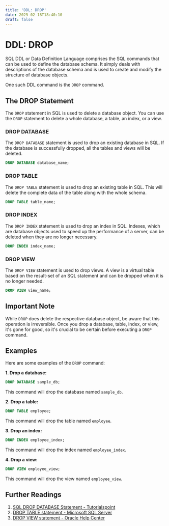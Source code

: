 ```yaml
---
title: 'DDL: DROP'
date: 2025-02-18T18:40:10
draft: false
---
```


# DDL: DROP

SQL DDL or Data Definition Language comprises the SQL commands that can be used to define the database schema. It simply deals with descriptions of the database schema and is used to create and modify the structure of database objects.

One such DDL command is the `DROP` command.

## The DROP Statement

The `DROP` statement in SQL is used to delete a database object. You can use the `DROP` statement to delete a whole database, a table, an index, or a view.

### DROP DATABASE

The `DROP DATABASE` statement is used to drop an existing database in SQL. If the database is successfully dropped, all the tables and views will be deleted.

```sql
DROP DATABASE database_name;
```

### DROP TABLE

The `DROP TABLE` statement is used to drop an existing table in SQL. This will delete the complete data of the table along with the whole schema.

```sql
DROP TABLE table_name;
```

### DROP INDEX

The `DROP INDEX` statement is used to drop an index in SQL. Indexes, which are database objects used to speed up the performance of a server, can be deleted when they are no longer necessary.

```sql
DROP INDEX index_name;
```

### DROP VIEW

The `DROP VIEW` statement is used to drop views. A view is a virtual table based on the result-set of an SQL statement and can be dropped when it is no longer needed.

```sql
DROP VIEW view_name;
```

## Important Note

While `DROP` does delete the respective database object, be aware that this operation is irreversible. Once you drop a database, table, index, or view, it's gone for good, so it's crucial to be certain before executing a `DROP` command.

## Examples

Here are some examples of the `DROP` command:

**1. Drop a database:**

```sql
DROP DATABASE sample_db;
```

This command will drop the database named `sample_db`.

**2. Drop a table:**

```sql
DROP TABLE employee;
```

This command will drop the table named `employee`.

**3. Drop an index:**

```sql
DROP INDEX employee_index;
```

This command will drop the index named `employee_index`.

**4. Drop a view:**

```sql
DROP VIEW employee_view;
```

This command will drop the view named `employee_view`.

## Further Readings

1. [SQL DROP DATABASE Statement - Tutorialspoint](https://www.tutorialspoint.com/sql/sql-drop-database.htm)
2. [DROP TABLE statement - Microsoft SQL Server](https://docs.microsoft.com/en-us/sql/t-sql/statements/drop-table-transact-sql?view=sql-server-ver15)
3. [DROP VIEW statement - Oracle Help Center](https://docs.oracle.com/en/database/oracle/oracle-database/21/sqlrf/DROP-TABLE.html)
